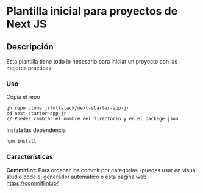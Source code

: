 # Plantilla inicial para proyectos de Next JS

## Descripción

Esta plantilla tiene todo lo necesario para iniciar un proyecto con las mejores practicas.

### Uso

Copia el repo

    gh repo clone jrfullstack/next-starter-app-jr
    cd next-starter-app-jr
    // Puedes cambiar el nombre del directorio y en el packege.json

Instala las dependencia

    npm install

### Características

**Commitlint:** Para ordenar los commit por categorías
-puedes usar en visual studio code el generador automático o esta pagina web <https://commitlint.io/>
